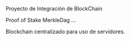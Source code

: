 Proyecto de Integración de BlockChain 

Proof of Stake 
MerkleDag 
...

Blockchain centralizado para uso de servidores.
